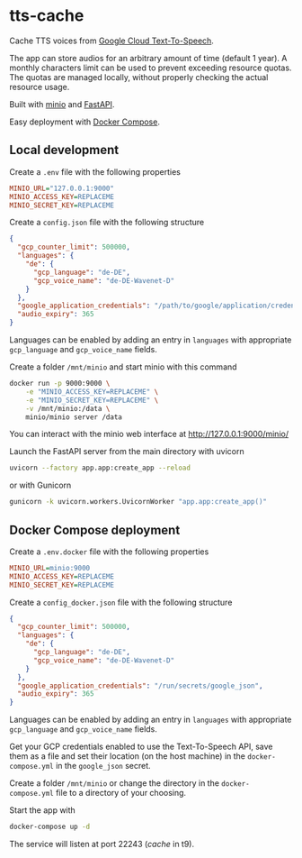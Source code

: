 # tts-cache
Cache TTS voices from [Google Cloud Text-To-Speech](https://cloud.google.com/text-to-speech).

The app can store audios for an arbitrary amount of time (default 1 year). A monthly characters limit can be used to prevent exceeding resource quotas. The quotas are managed locally, without properly checking the actual resource usage.

Built with [minio](https://github.com/minio/minio) and [FastAPI](https://github.com/tiangolo/fastapi).

Easy deployment with [Docker Compose](https://github.com/docker/compose).
## Local development
Create a `.env` file with the following properties
```ini
MINIO_URL="127.0.0.1:9000"
MINIO_ACCESS_KEY=REPLACEME
MINIO_SECRET_KEY=REPLACEME
```
Create a `config.json` file with the following structure
```json
{
  "gcp_counter_limit": 500000,
  "languages": {
    "de": {
      "gcp_language": "de-DE",
      "gcp_voice_name": "de-DE-Wavenet-D"
    }
  },
  "google_application_credentials": "/path/to/google/application/credentials.json",
  "audio_expiry": 365
}
```
Languages can be enabled by adding an entry in `languages` with appropriate `gcp_language` and `gcp_voice_name` fields.

Create a folder `/mnt/minio` and start minio with this command
```bash
docker run -p 9000:9000 \
    -e "MINIO_ACCESS_KEY=REPLACEME" \
    -e "MINIO_SECRET_KEY=REPLACEME" \
    -v /mnt/minio:/data \
    minio/minio server /data
```
You can interact with the minio web interface at http://127.0.0.1:9000/minio/

Launch the FastAPI server from the main directory with uvicorn
```bash
uvicorn --factory app.app:create_app --reload
```
or with Gunicorn
```bash
gunicorn -k uvicorn.workers.UvicornWorker "app.app:create_app()"
```
## Docker Compose deployment
Create a `.env.docker` file with the following properties
```ini
MINIO_URL=minio:9000
MINIO_ACCESS_KEY=REPLACEME
MINIO_SECRET_KEY=REPLACEME
```
Create a `config_docker.json` file with the following structure
```json
{
  "gcp_counter_limit": 500000,
  "languages": {
    "de": {
      "gcp_language": "de-DE",
      "gcp_voice_name": "de-DE-Wavenet-D"
    }
  },
  "google_application_credentials": "/run/secrets/google_json",
  "audio_expiry": 365
}
```
Languages can be enabled by adding an entry in `languages` with appropriate `gcp_language` and `gcp_voice_name` fields.

Get your GCP credentials enabled to use the Text-To-Speech API, save them as a file and set their location (on the host machine) in the `docker-compose.yml` in the `google_json` secret.

Create a folder `/mnt/minio` or change the directory in the `docker-compose.yml` file to a directory of your choosing.

Start the app with
```bash
docker-compose up -d
```
The service will listen at port 22243 (*cache* in t9).
